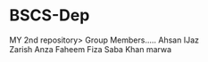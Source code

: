 # BSCS-Dep
MY 2nd repository>
Group Members.....
Ahsan IJaz
<br>
Zarish
Anza
Faheem
Fiza
Saba Khan
marwa
